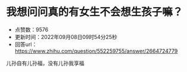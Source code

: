 # 我想问问真的有女生不会想生孩子嘛？
- 点赞数：9576
- 更新时间：2022年09月08日09时54分25秒
- 回答url：https://www.zhihu.com/question/552259755/answer/2664724779
<body>
 <p data-pid="Ph5QmeH6">儿孙自有儿孙福，没有儿孙我享福</p>
</body>
